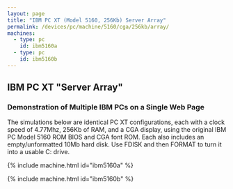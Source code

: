 ```yaml
---
layout: page
title: "IBM PC XT (Model 5160, 256Kb) Server Array"
permalink: /devices/pc/machine/5160/cga/256kb/array/
machines:
  - type: pc
    id: ibm5160a
  - type: pc
    id: ibm5160b
---
```


IBM PC XT "Server Array"
---

### Demonstration of Multiple IBM PCs on a Single Web Page

The simulations below are identical PC XT configurations, each with a clock speed of 4.77Mhz, 256Kb of RAM,
and a CGA display, using the original IBM PC Model 5160 ROM BIOS and CGA font ROM.  Each also includes an
empty/unformatted 10Mb hard disk. Use FDISK and then FORMAT to turn it into a usable C: drive.

{% include machine.html id="ibm5160a" %}

{% include machine.html id="ibm5160b" %}
